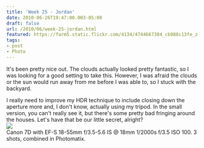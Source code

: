 ```yaml
---
title: 'Week 25 - Jordan'
date: 2010-06-26T19:47:00.003-05:00
draft: false
url: /2010/06/week-25-jordan.html
featured: https://farm5.static.flickr.com/4134/4744667384_cb988c13fe_z.jpg
tags: 
- post
- Photo
---
```


It's been pretty nice out. The clouds actually looked pretty fantastic, so I was looking for a good setting to take this. However, I was afraid the clouds or the sun would run away from me before I was able to, so I stuck with the backyard.  
  
I really need to improve my HDR technique to include closing down the aperture more and, I don't know, actually using my tripod. In the small version, you can't really see it, but there's some pretty bad fringing around the houses. Let's have that be our little secret, alright?  
[![](https://farm5.static.flickr.com/4134/4744667384_cb988c13fe_z.jpg)](https://www.flickr.com/photos/jhofker/4744667384)  
Canon 7D with EF-S 18-55mm f/3.5-5.6 IS @ 18mm 1/2000s f/3.5 ISO 100. 3 shots, combined in Photomatix.